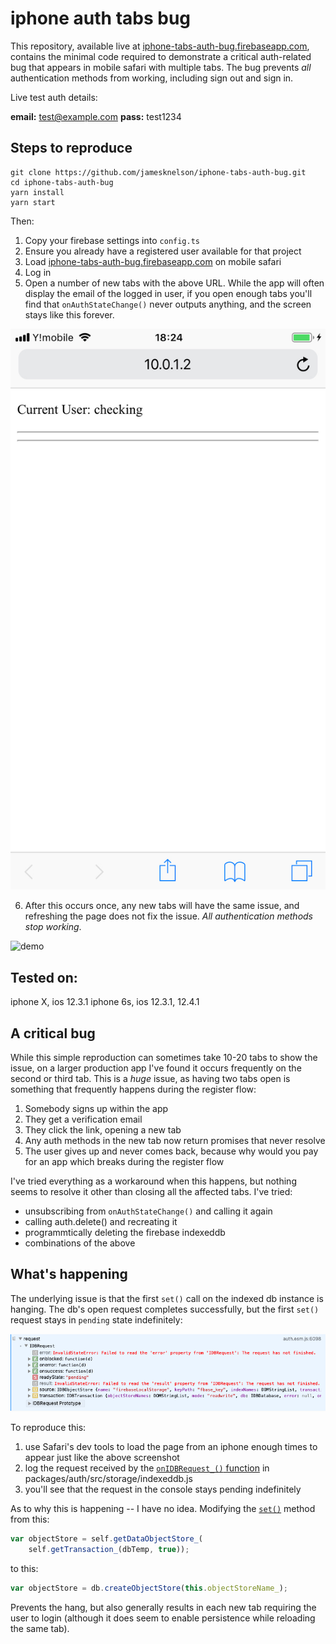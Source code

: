 # iphone auth tabs bug

This repository, available live at [iphone-tabs-auth-bug.firebaseapp.com](http://iphone-tabs-auth-bug.firebaseapp.com), contains the minimal code required to demonstrate a critical auth-related bug that appears in mobile safari with multiple tabs. The bug prevents *all* authentication methods from working, including sign out and sign in.

Live test auth details:

**email:** test@example.com
**pass:** test1234

## Steps to reproduce

```
git clone https://github.com/jamesknelson/iphone-tabs-auth-bug.git
cd iphone-tabs-auth-bug
yarn install
yarn start
```

Then:

1. Copy your firebase settings into `config.ts`
2. Ensure you already have a registered user available for that project
3. Load [iphone-tabs-auth-bug.firebaseapp.com](http://iphone-tabs-auth-bug.firebaseapp.com) on mobile safari
4. Log in
5. Open a number of new tabs with the above URL. While the app will often display the email of the logged in user, if you open enough tabs you'll find that `onAuthStateChange()` never outputs anything, and the screen stays like this forever.

![hang](./media/hang.jpeg)

6. After this occurs once, any new tabs will have the same issue, and refreshing the page does not fix the issue. *All authentication methods stop working*.


![demo](./media/demo.gif)


## Tested on:

iphone X, ios 12.3.1
iphone 6s, ios 12.3.1, 12.4.1


## A critical bug

While this simple reproduction can sometimes take 10-20 tabs to show the issue, on a larger production app I've found it occurs frequently on the second or third tab. This is a *huge* issue, as having two tabs open is something that frequently happens during the register flow:

1. Somebody signs up within the app
2. They get a verification email
3. They click the link, opening a new tab
4. Any auth methods in the new tab now return promises that never resolve
5. The user gives up and never comes back, because why would you pay for an app which breaks during the register flow

I've tried everything as a workaround when this happens, but nothing seems to resolve it other than closing all the affected tabs. I've tried:

- unsubscribing from `onAuthStateChange()` and calling it again
- calling auth.delete() and recreating it
- programmtically deleting the firebase indexeddb
- combinations of the above


## What's happening

The underlying issue is that the first `set()` call on the indexed db instance is hanging. The db's open request completes successfully, but the first `set()` request stays in `pending` state indefinitely:

![pending request](./media/pending-request.png)

To reproduce this:

1. use Safari's dev tools to load the page from an iphone enough times to appear just like the above screenshot
2. log the request received by the [`onIDBRequest_()` function](https://github.com/firebase/firebase-js-sdk/blob/master/packages/auth/src/storage/indexeddb.js#L393) in packages/auth/src/storage/indexeddb.js
3. you'll see that the request in the console stays pending indefinitely

As to why this is happening -- I have no idea. Modifying the [`set()`](https://github.com/firebase/firebase-js-sdk/blob/master/packages/auth/src/storage/indexeddb.js#L425) method from this:

```js
var objectStore = self.getDataObjectStore_(
    self.getTransaction_(dbTemp, true));
```

to this:

```js
var objectStore = db.createObjectStore(this.objectStoreName_);
```

Prevents the hang, but also generally results in each new tab requiring the user to login (although it does seem to enable persistence while reloading the same tab).